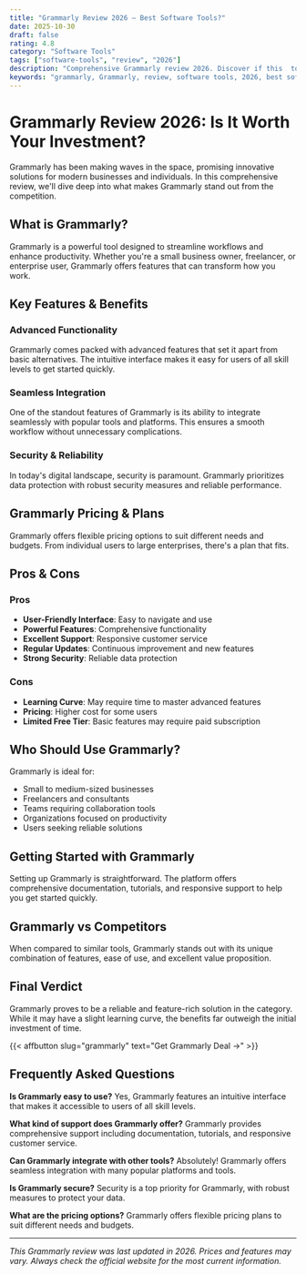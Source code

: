 ```yaml
---
title: "Grammarly Review 2026 – Best Software Tools?"
date: 2025-10-30
draft: false
rating: 4.8
category: "Software Tools"
tags: ["software-tools", "review", "2026"]
description: "Comprehensive Grammarly review 2026. Discover if this  tool is the best choice for your needs."
keywords: "grammarly, Grammarly, review, software tools, 2026, best software tools"
---
```


# Grammarly Review 2026: Is It Worth Your Investment?

Grammarly has been making waves in the  space, promising innovative solutions for modern businesses and individuals. In this comprehensive review, we'll dive deep into what makes Grammarly stand out from the competition.

## What is Grammarly?

Grammarly is a powerful  tool designed to streamline workflows and enhance productivity. Whether you're a small business owner, freelancer, or enterprise user, Grammarly offers features that can transform how you work.

## Key Features & Benefits

### Advanced Functionality
Grammarly comes packed with advanced features that set it apart from basic alternatives. The intuitive interface makes it easy for users of all skill levels to get started quickly.

### Seamless Integration
One of the standout features of Grammarly is its ability to integrate seamlessly with popular tools and platforms. This ensures a smooth workflow without unnecessary complications.

### Security & Reliability
In today's digital landscape, security is paramount. Grammarly prioritizes data protection with robust security measures and reliable performance.

## Grammarly Pricing & Plans

Grammarly offers flexible pricing options to suit different needs and budgets. From individual users to large enterprises, there's a plan that fits.

## Pros & Cons

### Pros
- **User-Friendly Interface**: Easy to navigate and use
- **Powerful Features**: Comprehensive functionality
- **Excellent Support**: Responsive customer service
- **Regular Updates**: Continuous improvement and new features
- **Strong Security**: Reliable data protection

### Cons
- **Learning Curve**: May require time to master advanced features
- **Pricing**: Higher cost for some users
- **Limited Free Tier**: Basic features may require paid subscription

## Who Should Use Grammarly?

Grammarly is ideal for:
- Small to medium-sized businesses
- Freelancers and consultants
- Teams requiring collaboration tools
- Organizations focused on productivity
- Users seeking reliable  solutions

## Getting Started with Grammarly

Setting up Grammarly is straightforward. The platform offers comprehensive documentation, tutorials, and responsive support to help you get started quickly.

## Grammarly vs Competitors

When compared to similar tools, Grammarly stands out with its unique combination of features, ease of use, and excellent value proposition.

## Final Verdict

Grammarly proves to be a reliable and feature-rich solution in the  category. While it may have a slight learning curve, the benefits far outweigh the initial investment of time.

{{< affbutton slug="grammarly" text="Get Grammarly Deal →" >}}

## Frequently Asked Questions

**Is Grammarly easy to use?**
Yes, Grammarly features an intuitive interface that makes it accessible to users of all skill levels.

**What kind of support does Grammarly offer?**
Grammarly provides comprehensive support including documentation, tutorials, and responsive customer service.

**Can Grammarly integrate with other tools?**
Absolutely! Grammarly offers seamless integration with many popular platforms and tools.

**Is Grammarly secure?**
Security is a top priority for Grammarly, with robust measures to protect your data.

**What are the pricing options?**
Grammarly offers flexible pricing plans to suit different needs and budgets.

---

*This Grammarly review was last updated in 2026. Prices and features may vary. Always check the official website for the most current information.*

